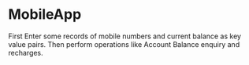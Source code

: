 # MobileApp
First Enter some records of mobile numbers and current balance as key value pairs. Then perform operations like Account Balance enquiry and recharges.
